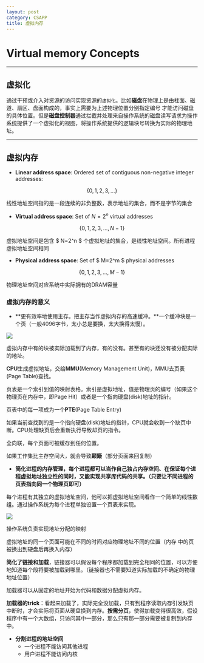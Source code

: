 ```yaml
---
layout: post
category: CSAPP
title: 虚拟内存
---
```


# Virtual memory Concepts

---

## 虚拟化

通过干预或介入对资源的访问实现资源的`虚拟化`。比如**磁盘**在物理上是由柱面、磁道、扇区、盘面构成的，事实上需要为上述物理位置分别指定编号 才能访问磁盘的具体位置。但是**磁盘控制器**通过拦截并处理来自操作系统的磁盘读写请求为操作系统提供了一个虚拟化的视图，将操作系统提供的逻辑块号转换为实际的物理地址。

---

## 虚拟内存

- **Linear address space**: Ordered set of contiguous non-negative integer addresses:

$$
\{0,1,2,3,\dots \}
$$

线性地址空间指的是一段连续的非负整数，表示地址的集合，而不是字节的集合

- **Virtual address space**: Set of $N=2^n$  virtual addresses

$$
\{0,1,2,3,\dots,N-1\}
$$

虚拟地址空间是包含 $ N=2^n $ 个虚拟地址的集合，是线性地址空间。所有进程虚拟地址空间相同

- **Physical address space**: Set of $ M=2^m $ physical  addresses 

$$
\{0,1,2,3,\dots,M-1\}
$$

物理地址空间对应系统中实际拥有的DRAM容量

### 虚拟内存的意义

- **更有效率地使用主存。把主存当作虚拟内存的高速缓冲。**一个缓冲块是一个页（一般4096字节，太小总是要换，太大换得太慢）。

![](../../www/assets/pic/1.png)

虚拟内存中有的块被实际加载到了内存，有的没有。甚至有的块还没有被分配实际的地址。

**CPU**生成虚拟地址，交给**MMU**(Memory Management  Unit)，MMU去页表(Page Table)查找。

页表是一个索引到值的映射表格。索引是虚拟地址，值是物理页的编号（如果这个物理页在内存中，即Page Hit）或者是一个指向硬盘(disk)地址的指针。

页表中的每一项成为一个**PTE**(Page Table Entry)

如果当前查找到的是一个指向硬盘(disk)地址的指针，CPU就会收到一个缺页中断。CPU处理缺页后会重新执行导致却页的指令。

全向联，每个页面可被缓存到任何位置。

如果工作集比主存空间大，就会导致**颠簸**（部分页面来回复制）

- **简化进程的内存管理，每个进程都可以当作自己独占内存空间、在保证每个进程虚拟地址独立性的同时，又能实现共享库代码的共享。（只要让不同进程的页表指向同一个物理页即可）**

每个进程有其独立的虚拟地址空间，他可以把虚拟地址空间看作一个简单的线性数组。通过操作系统为每个进程单独设置一个页表来实现。

![](../../www/assets/pic/2.png)

操作系统负责实现地址分配的映射

虚拟地址的同一个页面可能在不同的时间对应物理地址不同的位置（内存 中的页被换出到硬盘后再换入内存）

**简化了链接和加载**，链接器可以假设每个程序都加载到完全相同的位置，可以方便地知道每个段将要被加载到哪里。（链接器也不需要知道实际加载的不确定的物理地址位置）

加载器可以从固定的地址开始为代码和数据分配虚拟内存。

**加载器的trick**：看起来加载了，实际完全没加载，只有到程序读取内存引发缺页中断时，才会实际将页面从硬盘换到内存。**按需分页**，使得加载变得很高效，假设程序中有一个大数组，只访问其中一部分，那么只有那一部分需要被复制到内存中。

- **分割进程的地址空间**
  - 一个进程不能访问其他进程
  - 用户进程不能访问内核

